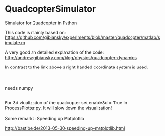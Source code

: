 # QuadcopterSimulator
Simulator for Quadcopter in Python

This code is mainly based on:
https://github.com/gibiansky/experiments/blob/master/quadcopter/matlab/simulate.m

A very good an detailed explanation of the code:
http://andrew.gibiansky.com/blog/physics/quadcopter-dynamics

In contrast to the link above a right handed coordinate system is used.
  <br />
  <br />
  <br />
  <br />
needs numpy
  <br />
  <br />
  
  For 3d viualization of the quadcopter set enable3d = True in ProcessPlotter.py. It will slow down the visualization!
  <br />
  <br />
Some remarks:
Speeding up Matplotlib

http://bastibe.de/2013-05-30-speeding-up-matplotlib.html



